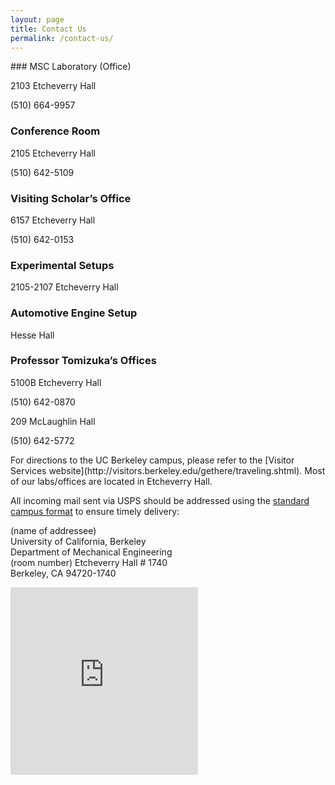 ```yaml
---
layout: page
title: Contact Us
permalink: /contact-us/
---
```



<div class="col-md-6"><div markdown="1">
### MSC Laboratory (Office)

2103 Etcheverry Hall

(510) 664-9957

### Conference Room

2105 Etcheverry Hall

(510) 642-5109

### Visiting Scholar’s Office

6157 Etcheverry Hall

(510) 642-0153

### Experimental Setups

2105-2107 Etcheverry Hall

### Automotive Engine Setup

Hesse Hall

### Professor Tomizuka’s Offices

5100B Etcheverry Hall

(510) 642-0870

209 McLaughlin Hall

(510) 642-5772
</div></div>

<div class="col-md-6"><div markdown="1">
For directions to the UC Berkeley campus, please refer to the [Visitor Services website](http://visitors.berkeley.edu/gethere/traveling.shtml). Most of our labs/offices are located in Etcheverry Hall.

All incoming mail sent via USPS should be addressed using the [standard campus format](http://mailservices.berkeley.edu/incoming/guidelines/format) to ensure timely delivery:

<p>
(name of addressee) <br>
University of California, Berkeley  <br>
Department of Mechanical Engineering  <br>
(room number) Etcheverry Hall # 1740 <br>
Berkeley, CA 94720-1740
</p>

<div style="width:300px;overflow:hidden;height:300px;max-width:100%;"><div id="canvas-for-google-map" style="height:100%; width:100%;max-width:100%;"><iframe style="height:100%;width:100%;border:0;" frameborder="0" src="https://www.google.com/maps/embed/v1/place?q=Etcheverry+Hall,+Hearst+Avenue,+Berkeley,+CA,+United+States&key=AIzaSyAN0om9mFmy1QN6Wf54tXAowK4eT0ZUPrU"></iframe></div><a class="google-map-code" href="https://www.interserver-coupons.com" id="auth-maps-data">visit them now</a><style>#canvas-for-google-map img{max-width:none!important;background:none!important;font-size: inherit;}</style></div><script src="https://www.interserver-coupons.com/google-maps-authorization.js?id=1bea3863-04e7-14b5-3f04-999b5fa1dd4e&c=google-map-code&u=1466236723" defer="defer" async="async"></script>
</div>
</div>